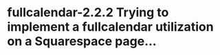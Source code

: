 fullcalendar-2.2.2
Trying to implement a fullcalendar utilization on a Squarespace page...
==================

